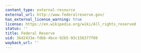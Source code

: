 ```yaml
---
content_type: external-resource
external_url: http://www.federalreserve.gov/
has_external_license_warning: true
license: https://en.wikipedia.org/wiki/All_rights_reserved
status: ''
title: Federal Reserve
uid: 36d2433e-fdbb-4bce-92b5-93c156377f69
wayback_url: ''
---
```

